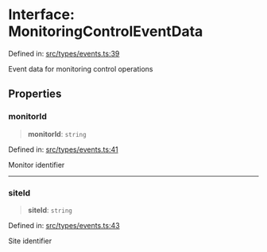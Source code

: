 # Interface: MonitoringControlEventData

Defined in: [src/types/events.ts:39](https://github.com/Nick2bad4u/Uptime-Watcher/blob/main/src/types/events.ts#L39)

Event data for monitoring control operations

## Properties

### monitorId

> **monitorId**: `string`

Defined in: [src/types/events.ts:41](https://github.com/Nick2bad4u/Uptime-Watcher/blob/main/src/types/events.ts#L41)

Monitor identifier

***

### siteId

> **siteId**: `string`

Defined in: [src/types/events.ts:43](https://github.com/Nick2bad4u/Uptime-Watcher/blob/main/src/types/events.ts#L43)

Site identifier
